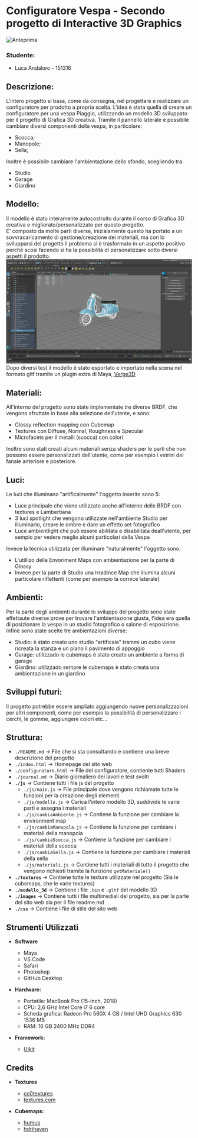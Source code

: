 # Configuratore Vespa - Secondo progetto di Interactive 3D Graphics

![Anteprima](images/anteprima720.gif)

### Studente:
- Luca Andaloro - 151316

## Descrizione:

L'intero progetto si basa, come da consegna, nel progettare e realizzare un configuratore per prodotto a propria scelta. 
L'idea è stata quella di creare un configuratore per una vespa Piaggio, utilizzando un modello 3D sviluppato per il progetto di Grafica 3D creativa.
Tramite il pannello laterale è possibile cambiare diversi componenti della vespa, in particolare:
- Scocca;
- Manopole;
- Sella;

Inoltre è possibile cambiare l'ambientazione dello sfondo, scegliendo tra:

- Studio
- Garage
- Giardino

## Modello:

Il modello è stato interamente autocostruito durante il corso di Grafica 3D creativa e migliorato/personalizzato per questo progetto.<br />
E' composto da molte parti diverse, inizialamente questo ha portato a un sovvracaricamento di gestione/creazione dei materiali, ma con lo svilupparsi del progetto il problema si è trasformato in un aspetto positivo perchè scosì facendo si ha la possibilità di personalizzare sotto diversi aspetti il prodotto.
![Maya](images/maya.png) <br />
Dopo diversi test il modello è stato esportato e importato nella scena nel formato gltf tramite un plugin extra di Maya, [Verge3D](https://github.com/Interactive3DGraphicsCourse-UNIUD-2020/cubes-lucaandaloro/tree/sviluppo#ottimizzazione)

## Materiali:

All'interno del progetto sono state implementate tre diverse BRDF, che vengono sfruttate in base alla selezione dell'utente, e sono: 

- Glossy reflection mapping con Cubemap
- Textures con Diffuse, Normal, Roughness e Specular
- Microfacets per il metalli (scocca) con colori

Inoltre sono stati creati alcuni materiali senza shaders per le parti che non possono essere personalizzati dell'utente, come per esempio i vetrini del fanale anteriore e posteriore.

## Luci:

Le luci che illuminano "artificalmente" l'oggetto inserite sono 5:

- Luce principale che viene utilizzate anche all'interno delle BRDF con textures e Lambertiana
- 3 luci spotlight che vengono utilizzate nell'ambiente Studio per illuminarlo, creare le ombre e dare un effetto set fotografico
- Luce ambientlight che può essere abilitata e disabilitata deall'utente, per sempio per vedere meglio alcuni particolari della Vespa

Invece la tecnica utilizzata per illuminare "naturalmente" l'oggetto sono:

- L'utillizo delle Envoriment Maps con ambientazione per la parte di Glossy
- Invece per la parte di Studio una Irradince Map che illumina alcuni particolare riflettenti (come per esempio la cornice laterale)

## Ambienti:

Per la parte degli ambienti durante lo sviluppo del progetto sono state effettaute diverse prove per trovare l'ambientazione giusta, l'idea era quella di posizionare la vespa  in un studio fotografico o salone di esposizione.
Infine sono state scelte tre ambientazioni diverse:

- Studio: è stato creato uno studio "artificale" trammi un cubo viene ricreata la stanza e un piano il pavimento di appoggio
- Garage: utilizzado le cubemaps è stato creato un ambiente a forma di garage
- Giardino: utilizzado sempre le cubemaps è stato creata una ambientazione in un giardino 

## Sviluppi futuri:

Il progetto potrebbe essere ampliato aggiungendo nuove personalizzazioni per altri componenti, come per esempio la possibilità di personalizzare i cerchi, le gomme, aggiungere colori etc...

## Struttura:

* `./README.md` -> File che si sta consultando e contiene una breve descrizione del progetto
* `./index.html` -> Homepage del sito web
* `./configuratore.html` ->  File  del configuratore, contiente tutti Shaders
* `./journal.md` -> Diario giornaliero dei lavori e test svolti
* **`./js`** -> Contiene tutti i file js del progetto
  * `./js/main.js` ->  File principale dove vengono richiamate tutte le funzioni per la creazione degli elementi
  * `./js/modello.js` -> Carica l'intero modello 3D, suddivide le varie parti e assegna i materiali
  * `./js/cambiaAmbiente.js` -> Contiene la funzione per cambiare la environment map
  * `./js/cambiaManopola.js` -> Contiene la funzione per cambiare i materiali della manopola
  * `./js/cambiaScocca.js` -> Contiene la funzione per cambiare i materiali della scocca
  * `./js/cambiaSella.js` -> Contiene la funzione per cambiare i materiali della sella
  * `./js/materiali.js` -> Contiene tutti i materiali di tutto il progetto che vengono richiesti tramite la funzione `getMateriale()`
* **`./textures`** -> Contiene tutte le texture utilizzate nel progetto (Sia le cubemaps, che le varie textures)
* **`./modello_3d`** -> Contiene i file `.bin` e `.gltf` del modello 3D
* **`./images`** -> Contiene tutti i file multimediali del progetto, sia per la parte del sito web sia per il file readme.md
* **`./css`** -> Contiene i file di stile del sito web


## Strumenti Utilizzati
- **Software**
  - Maya
  - VS Code
  - Safari
  - Photoshop
  - GitHub Desktop
  

- **Hardware:**
  - Portatile: MacBook Pro (15-inch, 2018)
  - CPU: 2,6 GHz Intel Core i7 6 core
  - Scheda grafica: Radeon Pro 560X 4 GB / Intel UHD Graphics 630 1536 MB
  - RAM: 16 GB 2400 MHz DDR4


- **Framework:**
  - [Ulkit](https://getuikit.com)
 

## Credits

- **Textures**
  - [cc0textures](https://www.cc0textures.com)
  - [textures.com](https://www.textures.com)

- **Cubemaps:**
  - [humus](http://www.humus.name/)
  - [hdrihaven](https://hdrihaven.com)
